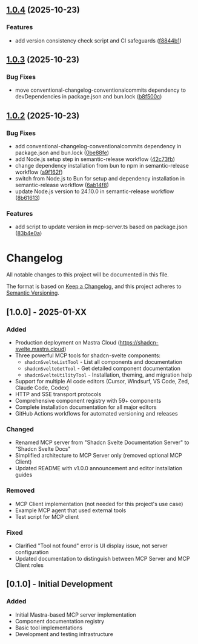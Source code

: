 ## [1.0.4](https://github.com/Michael-Obele/shadcn-svelte-mcp/compare/v1.0.3...v1.0.4) (2025-10-23)


### Features

* add version consistency check script and CI safeguards ([f8844b1](https://github.com/Michael-Obele/shadcn-svelte-mcp/commit/f8844b183bade76946b5f6cb7a08ddb70657666e))

## [1.0.3](https://github.com/Michael-Obele/shadcn-svelte-mcp/compare/v1.0.2...v1.0.3) (2025-10-23)


### Bug Fixes

* move conventional-changelog-conventionalcommits dependency to devDependencies in package.json and bun.lock ([b8f500c](https://github.com/Michael-Obele/shadcn-svelte-mcp/commit/b8f500cba7c84b853ebac67a4192706c22e206af))

## [1.0.2](https://github.com/Michael-Obele/shadcn-svelte-mcp/compare/v1.0.1...v1.0.2) (2025-10-23)


### Bug Fixes

* add conventional-changelog-conventionalcommits dependency in package.json and bun.lock ([0be88fe](https://github.com/Michael-Obele/shadcn-svelte-mcp/commit/0be88fe5e70f392de268ae1cea64fc677bf6f7b0))
* add Node.js setup step in semantic-release workflow ([42c73fb](https://github.com/Michael-Obele/shadcn-svelte-mcp/commit/42c73fbeee9420104da6931502cc043b679e2f0f))
* change dependency installation from bun to npm in semantic-release workflow ([a9f162f](https://github.com/Michael-Obele/shadcn-svelte-mcp/commit/a9f162f30ab910dcce642ed61d32397b5e8f1b43))
* switch from Node.js to Bun for setup and dependency installation in semantic-release workflow ([6ab14f8](https://github.com/Michael-Obele/shadcn-svelte-mcp/commit/6ab14f82f36f44ffd1bb659f900b60eb5e72f5d8))
* update Node.js version to 24.10.0 in semantic-release workflow ([8b61613](https://github.com/Michael-Obele/shadcn-svelte-mcp/commit/8b6161330b8b4c00a7c882286d9c6db585a59b0e))


### Features

* add script to update version in mcp-server.ts based on package.json ([83b4e0a](https://github.com/Michael-Obele/shadcn-svelte-mcp/commit/83b4e0abd8c936b08d14c5c98c8d5aa994b3d151))

# Changelog

All notable changes to this project will be documented in this file.

The format is based on [Keep a Changelog](https://keepachangelog.com/en/1.0.0/),
and this project adheres to [Semantic Versioning](https://semver.org/spec/v2.0.0.html).

## [1.0.0] - 2025-01-XX

### Added

- Production deployment on Mastra Cloud (https://shadcn-svelte.mastra.cloud)
- Three powerful MCP tools for shadcn-svelte components:
  - `shadcnSvelteListTool` - List all components and documentation
  - `shadcnSvelteGetTool` - Get detailed component documentation
  - `shadcnSvelteUtilityTool` - Installation, theming, and migration help
- Support for multiple AI code editors (Cursor, Windsurf, VS Code, Zed, Claude Code, Codex)
- HTTP and SSE transport protocols
- Comprehensive component registry with 59+ components
- Complete installation documentation for all major editors
- GitHub Actions workflows for automated versioning and releases

### Changed

- Renamed MCP server from "Shadcn Svelte Documentation Server" to "Shadcn Svelte Docs"
- Simplified architecture to MCP Server only (removed optional MCP Client)
- Updated README with v1.0.0 announcement and editor installation guides

### Removed

- MCP Client implementation (not needed for this project's use case)
- Example MCP agent that used external tools
- Test script for MCP client

### Fixed

- Clarified "Tool not found" error is UI display issue, not server configuration
- Updated documentation to distinguish between MCP Server and MCP Client roles

## [0.1.0] - Initial Development

### Added

- Initial Mastra-based MCP server implementation
- Component documentation registry
- Basic tool implementations
- Development and testing infrastructure
